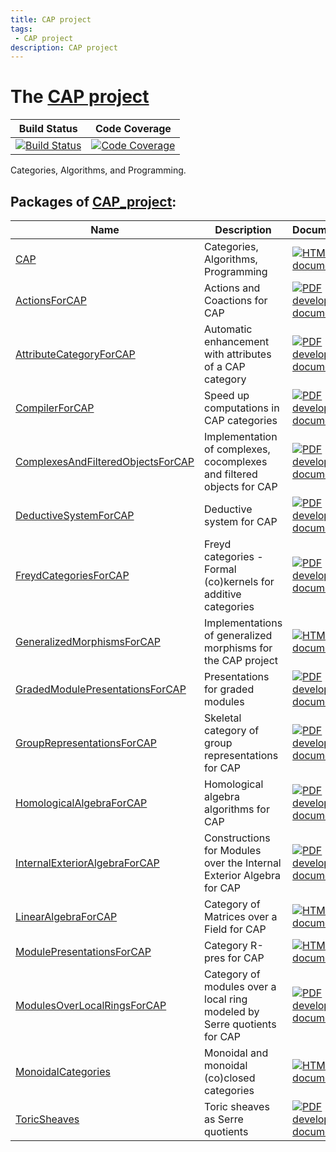 ```yaml
---
title: CAP project
tags:
 - CAP project
description: CAP project
---
```


# The [CAP project](https://github.com/homalg-project/CAP_project#readme)

<!-- BEGIN CAP_project HEADER -->

| Build Status | Code Coverage |
| ------------ | ------------- |
| [![Build Status][tests-CAP_project-img]][tests-CAP_project-url] | [![Code Coverage][codecov-CAP_project-img]][codecov-CAP_project-url] |

[tests-CAP_project-img]: https://github.com/homalg-project/CAP_project/workflows/Tests/badge.svg?branch=master
[tests-CAP_project-url]: https://github.com/homalg-project/CAP_project/actions?query=workflow%3ATests+branch%3Amaster

[codecov-CAP_project-img]: https://codecov.io/gh/homalg-project/CAP_project/branch/master/graph/badge.svg
[codecov-CAP_project-url]: https://codecov.io/gh/homalg-project/CAP_project

Categories, Algorithms, and Programming.

<!-- END CAP_project HEADER -->
<!-- BEGIN CAP_project SUBPACKAGES -->
## Packages of [CAP_project](https://github.com/homalg-project/CAP_project):

| Name | Description | Documentation | Status |
| ---- | ----------- | ------------- | ------ |
| [CAP](https://github.com/homalg-project/CAP_project/tree/master/CAP) | Categories, Algorithms, Programming | [![HTML stable documentation][docs-CAP-img]][docs-CAP-url] | deposited |
| [ActionsForCAP](https://github.com/homalg-project/CAP_project/tree/master/ActionsForCAP) | Actions and Coactions for CAP | [![PDF development documentation][docs-ActionsForCAP-img]][docs-ActionsForCAP-url] | dev |
| [AttributeCategoryForCAP](https://github.com/homalg-project/CAP_project/tree/master/AttributeCategoryForCAP) | Automatic enhancement with attributes of a CAP category | [![PDF development documentation][docs-AttributeCategoryForCAP-img]][docs-AttributeCategoryForCAP-url] | dev |
| [CompilerForCAP](https://github.com/homalg-project/CAP_project/tree/master/CompilerForCAP) | Speed up computations in CAP categories | [![PDF development documentation][docs-CompilerForCAP-img]][docs-CompilerForCAP-url] | dev |
| [ComplexesAndFilteredObjectsForCAP](https://github.com/homalg-project/CAP_project/tree/master/ComplexesAndFilteredObjectsForCAP) | Implementation of complexes, cocomplexes and filtered objects for CAP | [![PDF development documentation][docs-ComplexesAndFilteredObjectsForCAP-img]][docs-ComplexesAndFilteredObjectsForCAP-url] | dev |
| [DeductiveSystemForCAP](https://github.com/homalg-project/CAP_project/tree/master/DeductiveSystemForCAP) | Deductive system for CAP | [![PDF development documentation][docs-DeductiveSystemForCAP-img]][docs-DeductiveSystemForCAP-url] | dev |
| [FreydCategoriesForCAP](https://github.com/homalg-project/CAP_project/tree/master/FreydCategoriesForCAP) | Freyd categories - Formal (co)kernels for additive categories | [![PDF development documentation][docs-FreydCategoriesForCAP-img]][docs-FreydCategoriesForCAP-url] | dev |
| [GeneralizedMorphismsForCAP](https://github.com/homalg-project/CAP_project/tree/master/GeneralizedMorphismsForCAP) | Implementations of generalized morphisms for the CAP project | [![HTML stable documentation][docs-GeneralizedMorphismsForCAP-img]][docs-GeneralizedMorphismsForCAP-url] | deposited |
| [GradedModulePresentationsForCAP](https://github.com/homalg-project/CAP_project/tree/master/GradedModulePresentationsForCAP) | Presentations for graded modules | [![PDF development documentation][docs-GradedModulePresentationsForCAP-img]][docs-GradedModulePresentationsForCAP-url] | dev |
| [GroupRepresentationsForCAP](https://github.com/homalg-project/CAP_project/tree/master/GroupRepresentationsForCAP) | Skeletal category of group representations for CAP | [![PDF development documentation][docs-GroupRepresentationsForCAP-img]][docs-GroupRepresentationsForCAP-url] | dev |
| [HomologicalAlgebraForCAP](https://github.com/homalg-project/CAP_project/tree/master/HomologicalAlgebraForCAP) | Homological algebra algorithms for CAP | [![PDF development documentation][docs-HomologicalAlgebraForCAP-img]][docs-HomologicalAlgebraForCAP-url] | dev |
| [InternalExteriorAlgebraForCAP](https://github.com/homalg-project/CAP_project/tree/master/InternalExteriorAlgebraForCAP) | Constructions for Modules over the Internal Exterior Algebra for CAP | [![PDF development documentation][docs-InternalExteriorAlgebraForCAP-img]][docs-InternalExteriorAlgebraForCAP-url] | dev |
| [LinearAlgebraForCAP](https://github.com/homalg-project/CAP_project/tree/master/LinearAlgebraForCAP) | Category of Matrices over a Field for CAP | [![HTML stable documentation][docs-LinearAlgebraForCAP-img]][docs-LinearAlgebraForCAP-url] | deposited |
| [ModulePresentationsForCAP](https://github.com/homalg-project/CAP_project/tree/master/ModulePresentationsForCAP) | Category R-pres for CAP | [![HTML stable documentation][docs-ModulePresentationsForCAP-img]][docs-ModulePresentationsForCAP-url] | deposited |
| [ModulesOverLocalRingsForCAP](https://github.com/homalg-project/CAP_project/tree/master/ModulesOverLocalRingsForCAP) | Category of modules over a local ring modeled by Serre quotients for CAP | [![PDF development documentation][docs-ModulesOverLocalRingsForCAP-img]][docs-ModulesOverLocalRingsForCAP-url] | dev |
| [MonoidalCategories](https://github.com/homalg-project/CAP_project/tree/master/MonoidalCategories) | Monoidal and monoidal (co)closed categories | [![HTML stable documentation][docs-MonoidalCategories-img]][docs-MonoidalCategories-url] | deposited |
| [ToricSheaves](https://github.com/homalg-project/CAP_project/tree/master/ToricSheaves) | Toric sheaves as Serre quotients | [![PDF development documentation][docs-ToricSheaves-img]][docs-ToricSheaves-url] | dev |

[docs-CAP-img]: https://img.shields.io/badge/HTML-stable-blue.svg
[docs-CAP-url]: https://homalg-project.github.io/CAP_project/CAP/doc/chap0_mj.html

[docs-ActionsForCAP-img]: https://img.shields.io/badge/PDF-dev-blue.svg
[docs-ActionsForCAP-url]: https://raw.githubusercontent.com/homalg-project/CAP_project/doc/ActionsForCAP.pdf

[docs-AttributeCategoryForCAP-img]: https://img.shields.io/badge/PDF-dev-blue.svg
[docs-AttributeCategoryForCAP-url]: https://raw.githubusercontent.com/homalg-project/CAP_project/doc/AttributeCategoryForCAP.pdf

[docs-CompilerForCAP-img]: https://img.shields.io/badge/PDF-dev-blue.svg
[docs-CompilerForCAP-url]: https://raw.githubusercontent.com/homalg-project/CAP_project/doc/CompilerForCAP.pdf

[docs-ComplexesAndFilteredObjectsForCAP-img]: https://img.shields.io/badge/PDF-dev-blue.svg
[docs-ComplexesAndFilteredObjectsForCAP-url]: https://raw.githubusercontent.com/homalg-project/CAP_project/doc/ComplexesAndFilteredObjectsForCAP.pdf

[docs-DeductiveSystemForCAP-img]: https://img.shields.io/badge/PDF-dev-blue.svg
[docs-DeductiveSystemForCAP-url]: https://raw.githubusercontent.com/homalg-project/CAP_project/doc/DeductiveSystemForCAP.pdf

[docs-FreydCategoriesForCAP-img]: https://img.shields.io/badge/PDF-dev-blue.svg
[docs-FreydCategoriesForCAP-url]: https://raw.githubusercontent.com/homalg-project/CAP_project/doc/FreydCategoriesForCAP.pdf

[docs-GeneralizedMorphismsForCAP-img]: https://img.shields.io/badge/HTML-stable-blue.svg
[docs-GeneralizedMorphismsForCAP-url]: https://homalg-project.github.io/CAP_project/GeneralizedMorphismsForCAP/doc/chap0_mj.html

[docs-GradedModulePresentationsForCAP-img]: https://img.shields.io/badge/PDF-dev-blue.svg
[docs-GradedModulePresentationsForCAP-url]: https://raw.githubusercontent.com/homalg-project/CAP_project/doc/GradedModulePresentationsForCAP.pdf

[docs-GroupRepresentationsForCAP-img]: https://img.shields.io/badge/PDF-dev-blue.svg
[docs-GroupRepresentationsForCAP-url]: https://raw.githubusercontent.com/homalg-project/CAP_project/doc/GroupRepresentationsForCAP.pdf

[docs-HomologicalAlgebraForCAP-img]: https://img.shields.io/badge/PDF-dev-blue.svg
[docs-HomologicalAlgebraForCAP-url]: https://raw.githubusercontent.com/homalg-project/CAP_project/doc/HomologicalAlgebraForCAP.pdf

[docs-InternalExteriorAlgebraForCAP-img]: https://img.shields.io/badge/PDF-dev-blue.svg
[docs-InternalExteriorAlgebraForCAP-url]: https://raw.githubusercontent.com/homalg-project/CAP_project/doc/InternalExteriorAlgebraForCAP.pdf

[docs-LinearAlgebraForCAP-img]: https://img.shields.io/badge/HTML-stable-blue.svg
[docs-LinearAlgebraForCAP-url]: https://homalg-project.github.io/CAP_project/LinearAlgebraForCAP/doc/chap0_mj.html

[docs-ModulePresentationsForCAP-img]: https://img.shields.io/badge/HTML-stable-blue.svg
[docs-ModulePresentationsForCAP-url]: https://homalg-project.github.io/CAP_project/ModulePresentationsForCAP/doc/chap0_mj.html

[docs-ModulesOverLocalRingsForCAP-img]: https://img.shields.io/badge/PDF-dev-blue.svg
[docs-ModulesOverLocalRingsForCAP-url]: https://raw.githubusercontent.com/homalg-project/CAP_project/doc/ModulesOverLocalRingsForCAP.pdf

[docs-MonoidalCategories-img]: https://img.shields.io/badge/HTML-stable-blue.svg
[docs-MonoidalCategories-url]: https://homalg-project.github.io/CAP_project/MonoidalCategories/doc/chap0_mj.html

[docs-ToricSheaves-img]: https://img.shields.io/badge/PDF-dev-blue.svg
[docs-ToricSheaves-url]: https://raw.githubusercontent.com/homalg-project/CAP_project/doc/ToricSheaves.pdf

<!-- END CAP_project SUBPACKAGES -->

